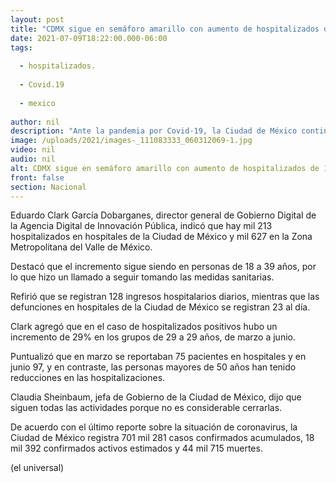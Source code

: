 ```yaml
---
layout: post
title: "CDMX sigue en semáforo amarillo con aumento de hospitalizados de 18 a 39 años"
date: 2021-07-09T18:22:00.000-06:00
tags:
  
  - hospitalizados.
  
  - Covid.19
  
  - mexico
  
author: nil
description: "Ante la pandemia por Covid-19, la Ciudad de México continúa en semáforo epidemiológico amarillo la próxima semana, con un incremento de hospitalizados por coronavirus."
image: /uploads/2021/images-_111083333_060312069-1.jpg
video: nil
audio: nil
alt: CDMX sigue en semáforo amarillo con aumento de hospitalizados de 18 a 39 años
front: false
section: Nacional
---
```


Eduardo Clark García Dobarganes, director general de Gobierno Digital de la Agencia Digital de Innovación Pública, indicó que hay mil 213 hospitalizados en hospitales de la Ciudad de México y mil 627 en la Zona Metropolitana del Valle de México.

Destacó que el incremento sigue siendo en personas de 18 a 39 años, por lo que hizo un llamado a seguir tomando las medidas sanitarias.

Refirió que se registran 128 ingresos hospitalarios diarios, mientras que las defunciones en hospitales de la Ciudad de México se registran 23 al día.

Clark agregó que en el caso de hospitalizados positivos hubo un incremento de 29% en los grupos de 29 a 29 años, de marzo a junio.

Puntualizó que en marzo se reportaban 75 pacientes en hospitales y en junio 97, y en contraste, las personas mayores de 50 años han tenido reducciones en las hospitalizaciones.

Claudia Sheinbaum, jefa de Gobierno de la Ciudad de México, dijo que siguen todas las actividades porque no es considerable cerrarlas. 

De acuerdo con el último reporte sobre la situación de coronavirus, la Ciudad de México registra  701 mil 281 casos confirmados acumulados, 18 mil 392 confirmados activos estimados y 44 mil 715 muertes.

(el universal)
